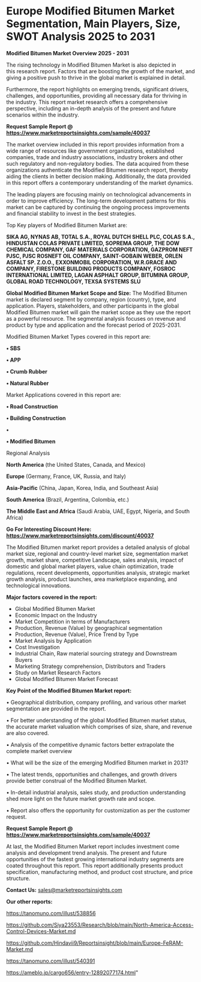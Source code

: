 # Europe Modified Bitumen Market Segmentation, Main Players, Size, SWOT Analysis 2025 to 2031

<Strong> Modified Bitumen Market Overview 2025 - 2031</strong>

The rising technology in Modified Bitumen Market is also depicted in this research report. Factors that are boosting the growth of the market, and giving a positive push to thrive in the global market is explained in detail.

Furthermore, the report highlights on emerging trends, significant drivers, challenges, and opportunities, providing all necessary data for thriving in the industry. This report market research offers a comprehensive perspective, including an in-depth analysis of the present and future scenarios within the industry.

<strong>Request Sample Report @ <a href=https://www.marketreportsinsights.com/sample/40037>https://www.marketreportsinsights.com/sample/40037</a></strong>

The market overview included in this report provides information from a wide range of resources like government organizations, established companies, trade and industry associations, industry brokers and other such regulatory and non-regulatory bodies. The data acquired from these organizations authenticate the Modified Bitumen research report, thereby aiding the clients in better decision making. Additionally, the data provided in this report offers a contemporary understanding of the market dynamics.

The leading players are focusing mainly on technological advancements in order to improve efficiency. The long-term development patterns for this market can be captured by continuing the ongoing process improvements and financial stability to invest in the best strategies.

Top Key players of Modified Bitumen Market are:

<strong>SIKA AG, NYNAS AB, TOTAL S.A., ROYAL DUTCH SHELL PLC, COLAS S.A., HINDUSTAN COLAS PRIVATE LIMITED, SOPREMA GROUP, THE DOW CHEMICAL COMPANY, GAF MATERIALS CORPORATION, GAZPROM NEFT PJSC, PJSC ROSNEFT OIL COMPANY, SAINT-GOBAIN WEBER, ORLEN ASFALT SP. Z.O.O., EXXONMOBIL CORPORATION, W.R.GRACE AND COMPANY, FIRESTONE BUILDING PRODUCTS COMPANY, FOSROC INTERNATIONAL LIMITED, LAGAN ASPHALT GROUP, BITUMINA GROUP, GLOBAL ROAD TECHNOLOGY, TEXSA SYSTEMS SLU</strong>

<strong><b>Global Modified Bitumen Market Scope and Size:</b></strong>
The Modified Bitumen market is declared segment by company, region (country), type, and application. Players, stakeholders, and other participants in the global Modified Bitumen market will gain the market scope as they use the report as a powerful resource. The segmental analysis focuses on revenue and product by type and application and the forecast period of 2025-2031.

Modified Bitumen Market Types covered in this report are:

<strong>•  SBS

•  APP

•  Crumb Rubber

•  Natural Rubber</strong>

Market Applications covered in this report are:

<strong>•  Road Construction

•  Building Construction

•  

•  Modified Bitumen</strong> 

Regional Analysis

<strong>North America</strong> (the United States, Canada, and Mexico)

<strong>Europe</strong> (Germany, France, UK, Russia, and Italy)

<strong>Asia-Pacific</strong> (China, Japan, Korea, India, and Southeast Asia)

<strong>South America</strong> (Brazil, Argentina, Colombia, etc.)

<strong>The Middle East and Africa</strong> (Saudi Arabia, UAE, Egypt, Nigeria, and South Africa)

<strong>Go For Interesting Discount Here: <a href=https://www.marketreportsinsights.com/discount/40037>https://www.marketreportsinsights.com/discount/40037</a></strong>

The Modified Bitumen market report provides a detailed analysis of global market size, regional and country-level market size, segmentation market growth, market share, competitive Landscape, sales analysis, impact of domestic and global market players, value chain optimization, trade regulations, recent developments, opportunities analysis, strategic market growth analysis, product launches, area marketplace expanding, and technological innovations.

<strong><b>Major factors covered in the report:</b></strong>
<ul>
  <li>Global Modified Bitumen Market </li>
  <li>Economic Impact on the Industry</li>
  <li>Market Competition in terms of Manufacturers</li>
  <li>Production, Revenue (Value) by geographical segmentation</li>
  <li>Production, Revenue (Value), Price Trend by Type</li>
  <li>Market Analysis by Application</li>
  <li>Cost Investigation</li>
  <li>Industrial Chain, Raw material sourcing strategy and Downstream Buyers</li>
  <li>Marketing Strategy comprehension, Distributors and Traders</li>
  <li>Study on Market Research Factors</li>
  <li>Global Modified Bitumen Market Forecast</li>
</ul>

<strong><b>Key Point of the Modified Bitumen Market report:</b></strong>

• Geographical distribution, company profiling, and various other market segmentation are provided in the report.

• For better understanding of the global Modified Bitumen market status, the accurate market valuation which comprises of size, share, and revenue are also covered.

• Analysis of the competitive dynamic factors better extrapolate the complete market overview

• What will be the size of the emerging Modified Bitumen market in 2031?

• The latest trends, opportunities and challenges, and growth drivers provide better construal of the Modified Bitumen Market.

• In-detail industrial analysis, sales study, and production understanding shed more light on the future market growth rate and scope.

• Report also offers the opportunity for customization as per the customer request.

<strong>Request Sample Report @ <a href=https://www.marketreportsinsights.com/sample/40037>https://www.marketreportsinsights.com/sample/40037</a></strong>

At last, the Modified Bitumen Market report includes investment come analysis and development trend analysis. The present and future opportunities of the fastest growing international industry segments are coated throughout this report. This report additionally presents product specification, manufacturing method, and product cost structure, and price structure.

<strong>Contact Us:</strong>
sales@marketreportsinsights.com

<strong>Our other reports:</strong>

<a href=https://tanomuno.com/illust/538856>https://tanomuno.com/illust/538856</a>

<a href=https://github.com/Siya23553/Research/blob/main/North-America-Access-Control-Devices-Market.md>https://github.com/Siya23553/Research/blob/main/North-America-Access-Control-Devices-Market.md</a>

<a href=https://github.com/Hindavii9/Reportsinsight/blob/main/Europe-FeRAM-Market.md>https://github.com/Hindavii9/Reportsinsight/blob/main/Europe-FeRAM-Market.md</a>

<a href=https://tanomuno.com/illust/540391>https://tanomuno.com/illust/540391</a>

<a href=https://ameblo.jp/cargo656/entry-12892077174.html>https://ameblo.jp/cargo656/entry-12892077174.html</a>"
